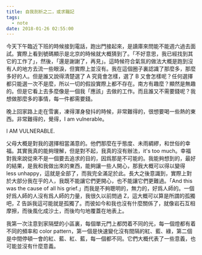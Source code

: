 ```yaml
---
title: 自我剖析之二，或求職記
tags:
  - note
date: 2018-01-26 02:55:00
---
```


今天下午臨近下班的時候接到電話，跑出門接起來，是讀庫來問能不能週六過去面試。實際上看到號碼顯示是北京的時候就大概猜到了。「不好意思，我已經找到其它的工作了」，然後，「還是謝謝了，再見」。這時候符合氣氛的做法大概是跑到沒有人的地方去流一些眼淚，但實際上並沒有。我在這個圈子裏認識了那麼多，那麼多好的人。但是誰又說得清楚選了 A 究竟會怎樣，選了 B 又會怎樣呢？任何選擇都只能選一次不是麼，所以一切的假設實際上都不存在。南方有趣麼？顯然是無趣的。但是它看上去多麼像是一個我「應該」去做的工作。而且誰又不需要錢呢？我想做那麼多的事情，每一件都需要錢。

晚上回家路上走在雪裏，凍得渾身發抖的時候，非常難得的，很想要喝一些熱的東西。非常難得的，覺得，I am vulnerable。

I AM VULNERABLE.

父母大概是對我的選擇相當滿意的。他們那麼在乎態度、未雨綢繆，和世俗的幸福。其實我真的能夠理解，但是對不起，我真的沒有辦法，it's too much。幸福對我來說從來不是一個要去追求的目的，因爲那是不可能的。我能夠想到的，最好的結果，是我和我做出來的東西，能夠讓一些人開心，那我大概可以得以變得 less unhappy，這就是全部了，而我完全滿足於此。長大之後意識到，實際上對於大部分我在乎的人，我既不能讓它們更開心，也不能讓它們更難過。「And this was the cause of all his grief.」而我是不夠聰明的，無力的，好爲人師的。一個好爲人師的人沒有爲人師的力量，我很久以前問過 Z，這大概可以算是所謂的孤獨吧，Z 告訴我這可能就是孤獨了。而彼如今和我也沒有什麼關係了，就像岩石互相摩擦，而後風化成沙土，而後均勻地覆蓋在地表上。

我第一次注意到家隔壁的小區裏，每個單元門上都閃着不同的光，每一個燈都有着不同的頻率和 color pattern，第一個是快速變化沒有間隔的紅、藍、綠，第二個是中間停頓一會的紅、藍、紅、藍，每一個都不同。它們大概代表了一些意義，也可能並沒有什麼意義。
